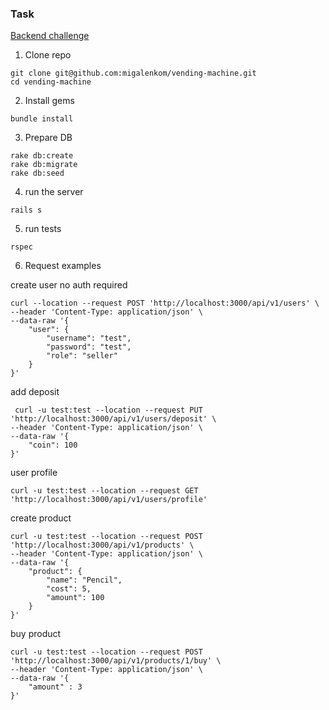 ### Task
[Backend challenge](https://www.dropbox.com/s/p04ekckbzb1yj6q/%28Main%29_Backend_3.pdf?dl=0)

1) Clone repo
```
git clone git@github.com:migalenkom/vending-machine.git
cd vending-machine
```
2) Install gems
```
bundle install
```
3) Prepare DB
```
rake db:create
rake db:migrate
rake db:seed
```
4) run the server
```
rails s
```
5) run tests
```
rspec

```

6) Request examples

create user no auth required
```
curl --location --request POST 'http://localhost:3000/api/v1/users' \
--header 'Content-Type: application/json' \
--data-raw '{
    "user": {
        "username": "test",
        "password": "test",
        "role": "seller"
    }
}'
```
add deposit

```
 curl -u test:test --location --request PUT 'http://localhost:3000/api/v1/users/deposit' \
--header 'Content-Type: application/json' \
--data-raw '{
    "coin": 100
}'
```

user profile

```
curl -u test:test --location --request GET 'http://localhost:3000/api/v1/users/profile'
```

create product

```
curl -u test:test --location --request POST 'http://localhost:3000/api/v1/products' \
--header 'Content-Type: application/json' \
--data-raw '{
    "product": {
        "name": "Pencil",
        "cost": 5,
        "amount": 100
    }
}'
```

buy product

```
curl -u test:test --location --request POST 'http://localhost:3000/api/v1/products/1/buy' \
--header 'Content-Type: application/json' \
--data-raw '{
    "amount" : 3
}'
```

